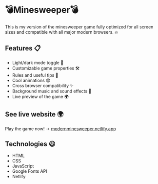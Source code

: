 
# 💣Minesweeper💣

This is my version of the minesweeper game
fully optimized for all screen sizes and compatible
with all major modern browsers. 🔥


## Features 📋

- Light/dark mode toggle 🌙
- Customizable game properties 🛠️
- Rules and useful tips 📜
- Cool animations 😎
- Cross browser compatibility ✨
- Background music and sound effects 🎵
- Live preview of the game 🌍


## See live website 🌍

Play the game now! -> [modernminesweeper.netlify.app](https://modernminesweeper.netlify.app/)


## Technologies 😃

- HTML
- CSS
- JavaScript
- Google Fonts API
- Netlify

